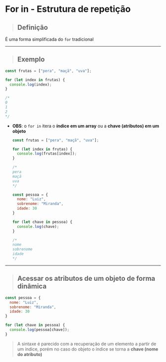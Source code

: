 # For in - Estrutura de repetição

> ## Definição

É uma forma simplificada do `for` tradicional

---

> ## Exemplo

```js
const frutas = ["pera", "maçã", "uva"];

for (let index in frutas) {
  console.log(index);
}

/*
0
1
2
*/ 
```

* **OBS**: o `for in` itera o **índice em um array** ou a **chave (atributos) em um objeto**

  ```js
  const frutas = ["pera", "maçã", "uva"];

  for (let index in frutas) {
    console.log(frutas[index]);
  }

  /*
  pera
  maçã
  uva
  */
  ```

  ```js
  const pessoa = {
    nome: "Luiz",
    sobrenome: "Miranda",
    idade: 30
  }

  for (let chave in pessoa) {
    console.log(chave);
  }

  /*
  nome
  sobrenome
  idade
  */
  ```

---

> ## Acessar os atributos de um objeto de forma dinâmica

```js
const pessoa = {
  nome: "Luiz",
  sobrenome: "Miranda",
  idade: 30
}

for (let chave in pessoa) {
  console.log(pessoa[chave]);
}
```

> A sintaxe é parecido com a recuperação de um elemento a partir de um índice, porém no caso do objeto o índice se torna a **chave (nome do atributo)**